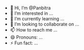 - 👋 Hi, I’m @Panbitra
- 👀 I’m interested in ...
- 🌱 I’m currently learning ...
- 💞️ I’m looking to collaborate on ...
- 📫 How to reach me ...
- 😄 Pronouns: ...
- ⚡ Fun fact: ...

<!---
Panbitra/Panbitra is a ✨ special ✨ repository because its `README.md` (this file) appears on your GitHub profile.
You can click the Preview link to take a look at your changes.
--->
